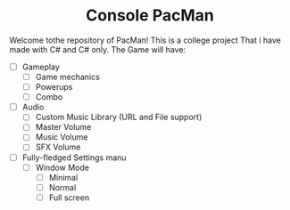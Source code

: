 <h1 align="center">Console PacMan</h1>

Welcome tothe repository of PacMan! This is a college project  That i have made with C# and C# only.
The Game will have:
 - [ ] Gameplay
    - [ ] Game mechanics
    - [ ] Powerups
    - [ ] Combo
 - [ ] Audio
    - [ ] Custom Music Library (URL and File support)
    - [ ] Master Volume
    - [ ] Music Volume
    - [ ] SFX Volume
 - [ ] Fully-fledged Settings manu
    - [ ] Window Mode
      - [ ] Minimal
      - [ ] Normal
      - [ ] Full screen
